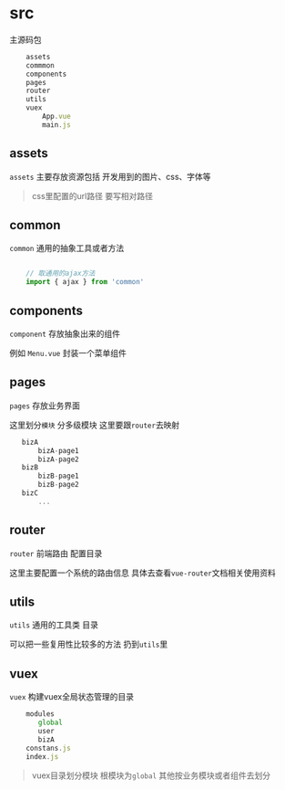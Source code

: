 # src

主源码包

```js
    assets
    commmon
    components
    pages
    router
    utils
    vuex
        App.vue
        main.js
```

## assets

 `assets` 主要存放资源包括 开发用到的图片、css、字体等

> css里配置的url路径 要写相对路径

## common

 `common` 通用的抽象工具或者方法

```js

    // 取通用的ajax方法
    import { ajax } from 'common'


```


## components

`component` 存放抽象出来的组件

例如 `Menu.vue` 封装一个菜单组件

## pages

`pages` 存放业务界面

这里划分`模块` 分多级模块 这里要跟`router`去映射

``` js
   bizA
       bizA-page1
       bizA-page2
   bizB
       bizB-page1
       bizB-page2
   bizC
       ...
```


## router

`router` 前端路由 配置目录

这里主要配置一个系统的路由信息 具体去查看`vue-router`文档相关使用资料


## utils

`utils` 通用的工具类 目录

可以把一些复用性比较多的方法 扔到`utils`里

## vuex

 `vuex` 构建vuex全局状态管理的目录

```js
    modules
       global
       user
       bizA
    constans.js
    index.js
```


> vuex目录划分模块 根模块为`global` 其他按业务模块或者组件去划分

